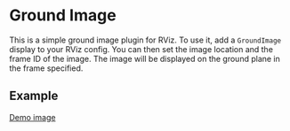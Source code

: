 # Ground Image

This is a simple ground image plugin for RViz. To use it, add a `GroundImage` display to your RViz config. You can then set the image location and the frame ID of the image. The image will be displayed on the ground plane in the frame specified. 

## Example
[Demo image](screenshots/demo.png)